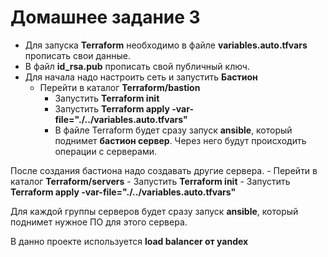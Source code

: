 # Домашнее задание 3
 - Для  запуска **Terraform**  необходимо в файле **variables.auto.tfvars** прописать свои данные.
 - В файл **id_rsa.pub** прописать свой публичный ключ. 
 - Для начала надо настроить сеть и запустить **Бастион**
	  - Перейти в каталог **Terraform/bastion**
		 - Запустить **Terraform init**
		 - Запустить **Terraform apply -var-file="./../variables.auto.tfvars"**
		 - В файле Terraform будет сразу запуск **ansible**, который поднимет **бастион сервер**. Через него будут происходить операции с серверами.
		
После создания бастиона надо создавать другие сервера. 
	 - Перейти в каталог **Terraform/servers**
      - Запустить **Terraform init**
      - Запустить **Terraform apply -var-file="./../variables.auto.tfvars"**

      
Для каждой группы серверов  будет сразу запуск **ansible**, который поднимет нужное ПО для этого сервера. 

В данно проекте используется  **load balancer от yandex**
	








